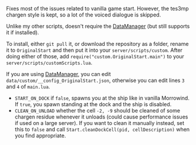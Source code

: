 Fixes most of the issues related to vanilla game start. However, the tes3mp chargen style is kept, so a lot of the voiced dialogue is skipped.

Unlike my other scripts, doesn't require the [DataManager](https://github.com/tes3mp-scripts/DataManager) (but still supports it if installed).

To install, either `git pull` it, or download the repository as a folder, rename it to `OriginalStart` and then put it into your `server/scripts/custom`. After doing either of those, add `require("custom.OriginalStart.main")` to your `server/scripts/customScripts.lua`.

If you are using [DataManager](https://github.com/tes3mp-scripts/DataManager), you can edit `data/custom/__config_OriginalStart.json`, otherwise you can edit lines `3` and `4` of `main.lua`.  
* `START_ON_DOCK` if `false`, spawns you at the ship like in vanilla Morrowind. If `true`, you spawn standing at the dock and the ship is disabled.
* `CLEAN_ON_UNLOAD` whether the cell `-2, -9` should be cleaned of some chargen residue whenever it unloads (could cause performance issues if used on a large server). If you want to clean it manually instead, set this to `false` and call `Start.cleanDockCell(pid, cellDescription)` when you find appropriate.
